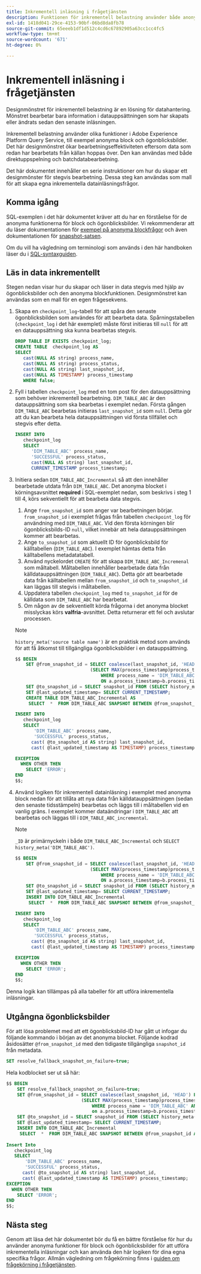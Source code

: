 ```yaml
---
title: Inkrementell inläsning i frågetjänsten
description: Funktionen för inkrementell belastning använder både anonyma funktioner för block och ögonblicksbilder för att ge en nästan realtidslösning för att flytta data från dataljön till datalagret samtidigt som matchande data ignoreras.
exl-id: 1418d041-29ce-4153-90bf-06bd8da8fb78
source-git-commit: 65eeeb1df1d512c4cd6c67892905a63cc1cc4fc5
workflow-type: tm+mt
source-wordcount: '671'
ht-degree: 0%

---
```


# Inkrementell inläsning i frågetjänsten

Designmönstret för inkrementell belastning är en lösning för datahantering. Mönstret bearbetar bara information i datauppsättningen som har skapats eller ändrats sedan den senaste inläsningen.

Inkrementell belastning använder olika funktioner i Adobe Experience Platform Query Service, till exempel anonyma block och ögonblicksbilder. Det här designmönstret ökar bearbetningseffektiviteten eftersom data som redan har bearbetats från källan hoppas över. Den kan användas med både direktuppspelning och batchdatabearbetning.

Det här dokumentet innehåller en serie instruktioner om hur du skapar ett designmönster för stegvis bearbetning. Dessa steg kan användas som mall för att skapa egna inkrementella datainläsningsfrågor.

## Komma igång

SQL-exemplen i det här dokumentet kräver att du har en förståelse för de anonyma funktionerna för block och ögonblicksbilder. Vi rekommenderar att du läser dokumentationen för [exempel på anonyma blockfrågor](./anonymous-block.md) och även dokumentationen för [snapshot-satsen](../sql/syntax.md#snapshot-clause).

Om du vill ha vägledning om terminologi som används i den här handboken läser du i [SQL-syntaxguiden](../sql/syntax.md).

## Läs in data inkrementellt

Stegen nedan visar hur du skapar och läser in data stegvis med hjälp av ögonblicksbilder och den anonyma blockfunktionen. Designmönstret kan användas som en mall för en egen frågesekvens.

1. Skapa en `checkpoint_log`-tabell för att spåra den senaste ögonblicksbilden som användes för att bearbeta data. Spårningstabellen (`checkpoint_log` i det här exemplet) måste först initieras till `null` för att en datauppsättning ska kunna bearbetas stegvis.

   ```SQL
   DROP TABLE IF EXISTS checkpoint_log;
   CREATE TABLE  checkpoint_log AS
   SELECT
      cast(NULL AS string) process_name,
      cast(NULL AS string) process_status,
      cast(NULL AS string) last_snapshot_id,
      cast(NULL AS TIMESTAMP) process_timestamp
      WHERE false;
   ```

1. Fyll i tabellen `checkpoint_log` med en tom post för den datauppsättning som behöver inkrementell bearbetning. `DIM_TABLE_ABC` är den datauppsättning som ska bearbetas i exemplet nedan. Första gången `DIM_TABLE_ABC` bearbetas initieras `last_snapshot_id` som `null`. Detta gör att du kan bearbeta hela datauppsättningen vid första tillfället och stegvis efter detta.

   ```SQL
   INSERT INTO
      checkpoint_log
      SELECT
         'DIM_TABLE_ABC' process_name,
         'SUCCESSFUL' process_status,
         cast(NULL AS string) last_snapshot_id,
         CURRENT_TIMESTAMP process_timestamp;
   ```

1. Initiera sedan `DIM_TABLE_ABC_Incremental` så att den innehåller bearbetade utdata från `DIM_TABLE_ABC`. Det anonyma blocket i körningsavsnittet **required** i SQL-exemplet nedan, som beskrivs i steg 1 till 4, körs sekventiellt för att bearbeta data stegvis.

   1. Ange `from_snapshot_id` som anger var bearbetningen börjar. `from_snapshot_id` i exemplet frågas från tabellen `checkpoint_log` för användning med `DIM_TABLE_ABC`. Vid den första körningen blir ögonblicksbilds-ID `null`, vilket innebär att hela datauppsättningen kommer att bearbetas.
   1. Ange `to_snapshot_id` som aktuellt ID för ögonblicksbild för källtabellen (`DIM_TABLE_ABC`). I exemplet hämtas detta från källtabellens metadatatabell.
   1. Använd nyckelordet `CREATE` för att skapa `DIM_TABLE_ABC_Incremenal` som måltabell. Måltabellen innehåller bearbetade data från källdatauppsättningen (`DIM_TABLE_ABC`). Detta gör att bearbetade data från källtabellen mellan `from_snapshot_id` och `to_snapshot_id` kan läggas till stegvis i måltabellen.
   1. Uppdatera tabellen `checkpoint_log` med `to_snapshot_id` för de källdata som `DIM_TABLE_ABC` har bearbetat.
   1. Om någon av de sekventiellt körda frågorna i det anonyma blocket misslyckas körs **valfria**-avsnittet. Detta returnerar ett fel och avslutar processen.

   >[!NOTE]
   >
   >`history_meta('source table name')` är en praktisk metod som används för att få åtkomst till tillgängliga ögonblicksbilder i en datauppsättning.

   ```SQL
   $$ BEGIN
       SET @from_snapshot_id = SELECT coalesce(last_snapshot_id, 'HEAD') FROM checkpoint_log a JOIN
                               (SELECT MAX(process_timestamp)process_timestamp FROM checkpoint_log
                                   WHERE process_name = 'DIM_TABLE_ABC' AND process_status = 'SUCCESSFUL' )b
                                   ON a.process_timestamp=b.process_timestamp;
       SET @to_snapshot_id = SELECT snapshot_id FROM (SELECT history_meta('DIM_TABLE_ABC')) WHERE  is_current = true;
       SET @last_updated_timestamp= SELECT CURRENT_TIMESTAMP;
       CREATE TABLE DIM_TABLE_ABC_Incremental AS
        SELECT  *  FROM DIM_TABLE_ABC SNAPSHOT BETWEEN @from_snapshot_id AND @to_snapshot_id ;
   
   INSERT INTO
      checkpoint_log
      SELECT
          'DIM_TABLE_ABC' process_name,
          'SUCCESSFUL' process_status,
         cast( @to_snapshot_id AS string) last_snapshot_id,
         cast( @last_updated_timestamp AS TIMESTAMP) process_timestamp;
   
   EXCEPTION
     WHEN OTHER THEN
       SELECT 'ERROR';
   END 
   $$;
   ```

1. Använd logiken för inkrementell datainläsning i exemplet med anonyma block nedan för att tillåta att nya data från källdatauppsättningen (sedan den senaste tidsstämpeln) bearbetas och läggs till i måltabellen vid en vanlig gräns. I exemplet kommer dataändringar i `DIM_TABLE_ABC` att bearbetas och läggas till i `DIM_TABLE_ABC_incremental`.

   >[!NOTE]
   >
   > `_ID` är primärnyckeln i både `DIM_TABLE_ABC_Incremental` och `SELECT history_meta('DIM_TABLE_ABC')`.

   ```SQL
   $$ BEGIN
       SET @from_snapshot_id = SELECT coalesce(last_snapshot_id, 'HEAD') FROM checkpoint_log a join
                               (SELECT MAX(process_timestamp)process_timestamp FROM checkpoint_log
                                   WHERE process_name = 'DIM_TABLE_ABC' AND process_status = 'SUCCESSFUL' )b
                                   ON a.process_timestamp=b.process_timestamp;
       SET @to_snapshot_id = SELECT snapshot_id FROM (SELECT history_meta('DIM_TABLE_ABC')) WHERE  is_current = true;
       SET @last_updated_timestamp= SELECT CURRENT_TIMESTAMP;
       INSERT INTO DIM_TABLE_ABC_Incremental
        SELECT  *  FROM DIM_TABLE_ABC SNAPSHOT BETWEEN @from_snapshot_id AND @to_snapshot_id WHERE NOT EXISTS (SELECT _id FROM DIM_TABLE_ABC_Incremental a WHERE _id=a._id);
   
   INSERT INTO
      checkpoint_log
      SELECT
          'DIM_TABLE_ABC' process_name,
          'SUCCESSFUL' process_status,
         cast( @to_snapshot_id AS string) last_snapshot_id,
         cast( @last_updated_timestamp AS TIMESTAMP) process_timestamp;
   
   EXCEPTION
     WHEN OTHER THEN
       SELECT 'ERROR';
   END
   $$;
   ```

Denna logik kan tillämpas på alla tabeller för att utföra inkrementella inläsningar.

## Utgångna ögonblicksbilder

För att lösa problemet med att ett ögonblicksbild-ID har gått ut infogar du följande kommando i början av det anonyma blocket. Följande kodrad åsidosätter `@from_snapshot_id` med den tidigaste tillgängliga `snapshot_id` från metadata.

```SQL
SET resolve_fallback_snapshot_on_failure=true;
```

Hela kodblocket ser ut så här:

```SQL
$$ BEGIN
    SET resolve_fallback_snapshot_on_failure=true;
    SET @from_snapshot_id = SELECT coalesce(last_snapshot_id, 'HEAD') FROM checkpoint_log a JOIN
                            (SELECT MAX(process_timestamp)process_timestamp FROM checkpoint_log
                                WHERE process_name = 'DIM_TABLE_ABC' AND process_status = 'SUCCESSFUL' )b
                                on a.process_timestamp=b.process_timestamp;
    SET @to_snapshot_id = SELECT snapshot_id FROM (SELECT history_meta('DIM_TABLE_ABC')) WHERE  is_current = true;
    SET @last_updated_timestamp= SELECT CURRENT_TIMESTAMP;
    INSERT INTO DIM_TABLE_ABC_Incremental
     SELECT  *  FROM DIM_TABLE_ABC SNAPSHOT BETWEEN @from_snapshot_id AND @to_snapshot_id WHERE NOT EXISTS (SELECT _id FROM DIM_TABLE_ABC_Incremental a WHERE _id=a._id);
 
Insert Into
   checkpoint_log
   SELECT
       'DIM_TABLE_ABC' process_name,
       'SUCCESSFUL' process_status,
      cast( @to_snapshot_id AS string) last_snapshot_id,
      cast( @last_updated_timestamp AS TIMESTAMP) process_timestamp;
EXCEPTION
  WHEN OTHER THEN
    SELECT 'ERROR';
END
$$;
```

## Nästa steg

Genom att läsa det här dokumentet bör du få en bättre förståelse för hur du använder anonyma funktioner för block och ögonblicksbilder för att utföra inkrementella inläsningar och kan använda den här logiken för dina egna specifika frågor. Allmän vägledning om frågekörning finns i [guiden om frågekörning i frågetjänsten](../best-practices/writing-queries.md).
